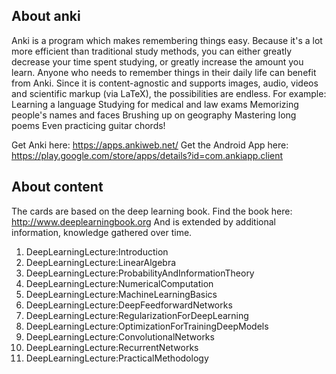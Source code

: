 About anki
----------

Anki is a program which makes remembering things easy. Because it's a lot more efficient than traditional study methods, you can either greatly decrease your time spent studying, or greatly increase the amount you learn. 
Anyone who needs to remember things in their daily life can benefit from Anki. Since it is content-agnostic and supports images, audio, videos and scientific markup (via LaTeX), the possibilities are endless.
For example: 
Learning a language
Studying for medical and law exams
Memorizing people's names and faces
Brushing up on geography
Mastering long poems
Even practicing guitar chords!

Get Anki here: https://apps.ankiweb.net/
Get the Android App here: https://play.google.com/store/apps/details?id=com.ankiapp.client


About content
-------------

The cards are based on the deep learning book.
Find the book here: http://www.deeplearningbook.org
And is extended by additional information, knowledge gathered over time.

1. DeepLearningLecture:Introduction
2. DeepLearningLecture:LinearAlgebra
3. DeepLearningLecture:ProbabilityAndInformationTheory
4. DeepLearningLecture:NumericalComputation
5. DeepLearningLecture:MachineLearningBasics
6. DeepLearningLecture:DeepFeedforwardNetworks
7. DeepLearningLecture:RegularizationForDeepLearning
8. DeepLearningLecture:OptimizationForTrainingDeepModels
9. DeepLearningLecture:ConvolutionalNetworks
10. DeepLearningLecture:RecurrentNetworks
11. DeepLearningLecture:PracticalMethodology
